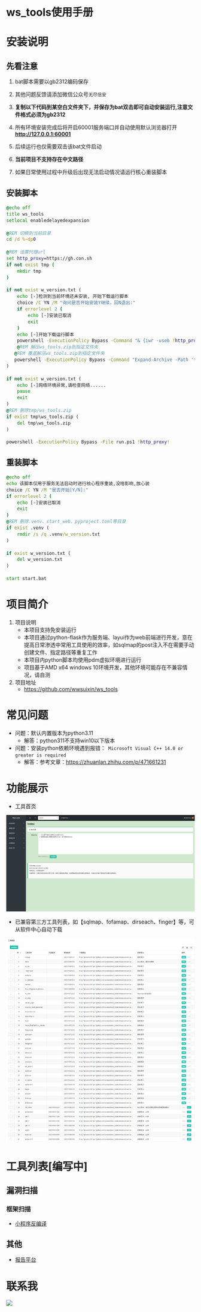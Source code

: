 # ws\_tools使用手册

# 安装说明
## 先看注意
1. bat脚本需要以gb2312编码保存
2. 其他问题反馈请添加微信公众号`无尽信安`

3. **复制以下代码到某空白文件夹下，并保存为bat双击即可自动安装运行,注意文件格式必须为gb2312**
4. 所有环境安装完成后将开启60001服务端口并自动使用默认浏览器打开**http://127.0.0.1:60001**
5. 后续运行也仅需要双击该bat文件启动
6. **当前项目不支持存在中文路径**
7. 如果日常使用过程中升级后出现无法启动情况请运行核心重装脚本

## 安装脚本
```bat
@echo off
title ws_tools
setlocal enabledelayedexpansion

@REM 切换到当前目录
cd /d %~dp0

@REM 设置代理url
set http_proxy=https://gh.con.sh
if not exist tmp (
    mkdir tmp
)

if not exist w_version.txt (
    echo [-]检测到当前环境还未安装, 开始下载运行脚本
    choice /C YN /M "询问是否开始安装Y继续，回N退出:"
    if errorlevel 2 (
        echo [-]安装已取消
        exit
    )
    echo [-]开始下载运行脚本
    powershell -ExecutionPolicy Bypass -Command "& {iwr -useb !http_proxy!/https://github.com/wwsuixin/ws_tools/releases/download/main/ws_tools.zip -OutFile tmp/ws_tools.zip}"
    @REM 解压ws_tools.zip到指定文件夹
   @REM 覆盖解压ws_tools.zip到指定文件夹
   powershell -ExecutionPolicy Bypass -Command "Expand-Archive -Path 'tmp\ws_tools.zip' -DestinationPath './' -Force"
)

if not exist w_version.txt (
    echo [-]网络环境异常,请检查网络......
    pause
    exit
)
@REM 删除tmp/ws_tools.zip
if exist tmp\ws_tools.zip (
    del tmp\ws_tools.zip
)

powershell -ExecutionPolicy Bypass -File run.ps1 !http_proxy!
```
## 重装脚本

```bat
@echo off 
echo 该脚本仅用于服务无法启动时进行核心程序重装,没啥影响,放心装
choice /C YN /M "是否开始[Y/N]:"
if errorlevel 2 (
    echo [-]安装已取消
    exit
)
@REM 删除.venv、start_web、pyproject.toml等目录
if exist .venv (
    rmdir /s /q .venv/w_version.txt
)

if exist w_version.txt (
    del w_version.txt
)

start start.bat
```

# 项目简介
1.  项目说明
    -   本项目支持免安装运行
    -   本项目通过python-flask作为服务端、layui作为web前端进行开发，意在提高日常渗透中常用工具使用的效率，如sqlmap的post注入不在需要手动创建文件、指定路径等重复工作
    -   本项目内python脚本均使用pdm虚拟环境进行运行
    -   项目基于AMD x64 windows 10环境开发，其他环境可能存在不兼容情况，请自测
2.  项目地址
    -  https://github.com/wwsuixin/ws_tools


# 常见问题
- 问题：默认内置版本为python3.11
	- 解答：python311不支持win10以下版本
- 问题：安装python依赖环境遇到报错：` Microsoft Visual C++ 14.0 or greater is required`
	- 解答：参考文章：https://zhuanlan.zhihu.com/p/471661231


# 功能展示

-   工具首页

![](files/images/readme-4.png)

-   已兼容第三方工具列表，如【sqlmap、fofamap、dirseach、finger】等，可从软件中心自动下载

![](files/images/readme-6.png)



# 工具列表[编写中]

## 漏洞扫描
### 框架扫描
- [小程序反编译](files/小程序反编译.md)
## 其他
- [报告平台](files/报告平台.md)

# 联系我
![](files/images/readme-7.png)
